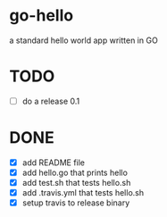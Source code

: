 # go-hello
a standard hello world app written in GO

# TODO
- [ ] do a release 0.1

# DONE
- [x] add README file
- [x] add hello.go that prints hello
- [x] add test.sh that tests hello.sh
- [x] add .travis.yml that tests hello.sh
- [x] setup travis to release binary
